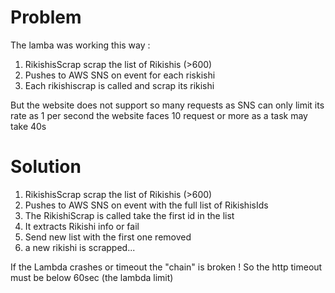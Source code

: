 # Problem
The lamba was working this way : 
1. RikishisScrap scrap the list of Rikishis (>600)
2. Pushes to AWS SNS on event for each riskishi
3. Each rikishiscrap is called and scrap its rikishi  

But the website does not support so many requests as SNS can only limit its rate as 1 per second
the website faces 10 request or more as a task may take 40s

# Solution
1. RikishisScrap scrap the list of Rikishis (>600)
2. Pushes to AWS SNS on event with the full list of RikishisIds
3. The RikishiScrap is called take the first id in the list
4. It extracts Rikishi info or fail
5. Send new list with the first one removed
6. a new rikishi is scrapped...

If the Lambda crashes or timeout the "chain" is broken !
So the http timeout must be below 60sec (the lambda limit)
